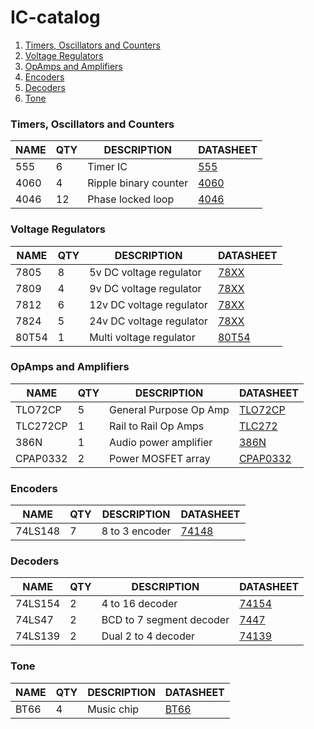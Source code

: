 # IC-catalog

1. [Timers, Oscillators and Counters](#Timers)
2. [Voltage Regulators](#VoltageRegulators)
3. [OpAmps and Amplifiers](#Amplifiers)
4. [Encoders](#Encoders)
5. [Decoders](#Decoders)
6. [Tone](#Tone)

### <a name="Timers"></a>Timers, Oscillators and Counters
NAME     | QTY | DESCRIPTION              | DATASHEET                         
---------|-----|--------------------------|-----------------------------------
555      | 6   | Timer IC                 | [555](555/datasheet.pdf)          
4060     | 4   | Ripple binary counter    | [4060](4060/datasheet.pdf)        
4046     | 12  | Phase locked loop        | [4046](4046/datasheet.pdf)        

### <a name="VoltageRegulators"></a>Voltage Regulators
NAME     | QTY | DESCRIPTION              | DATASHEET                         
---------|-----|--------------------------|-----------------------------------
7805     | 8   | 5v DC voltage regulator  | [78XX](78XX/datasheet.pdf)        
7809     | 4   | 9v DC voltage regulator  | [78XX](78XX/datasheet.pdf)        
7812     | 6   | 12v DC voltage regulator | [78XX](78XX/datasheet.pdf)        
7824     | 5   | 24v DC voltage regulator | [78XX](78XX/datasheet.pdf)        
80T54    | 1   | Multi voltage regulator  | [80T54](80T54/datasheet.pdf)      

### <a name="Amplifiers"></a>OpAmps and Amplifiers
NAME     | QTY | DESCRIPTION              | DATASHEET                         
---------|-----|--------------------------|-----------------------------------
TLO72CP  | 5   | General Purpose Op Amp   | [TLO72CP](TLO72CP/datasheet.pdf)  
TLC272CP | 1   | Rail to Rail Op Amps     | [TLC272](TLC272/datasheet.pdf)    
386N     | 1   | Audio power amplifier    | [386N](386N/datasheet.pdf)        
CPAP0332 | 2   | Power MOSFET array       | [CPAP0332](CPAP0332/datasheet.pdf)

### <a name="Encoders"></a>Encoders
NAME     | QTY | DESCRIPTION              | DATASHEET                         
---------|-----|--------------------------|-----------------------------------
74LS148  | 7   | 8 to 3 encoder           | [74148](74148/datasheet.pdf)      

### <a name="Decoders"></a>Decoders
NAME     | QTY | DESCRIPTION              | DATASHEET                         
---------|-----|--------------------------|-----------------------------------
74LS154  | 2   | 4 to 16 decoder          | [74154](74154/datasheet.pdf)      
74LS47   | 2   | BCD to 7 segment decoder | [7447](7447/datasheet.pdf)        
74LS139  | 2   | Dual 2 to 4 decoder      | [74139](74139/datasheet.pdf)      

### <a name="Tone"></a>Tone
NAME     | QTY | DESCRIPTION              | DATASHEET                         
---------|-----|--------------------------|-----------------------------------
BT66     | 4   | Music chip               | [BT66](BT66/datasheet.pdf)        
